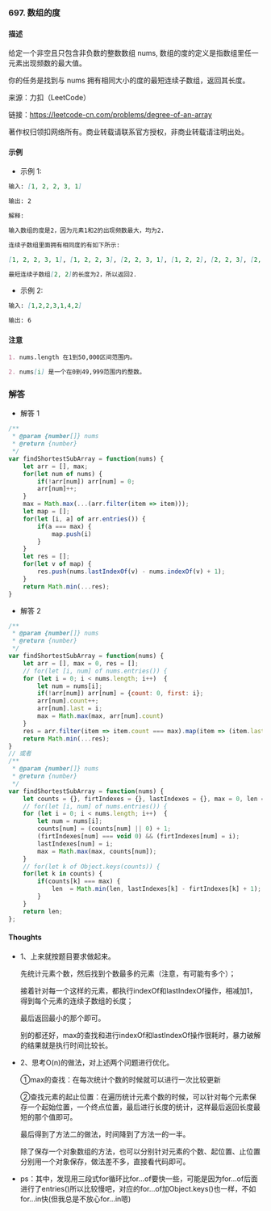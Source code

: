 ### 697. 数组的度

#### 描述

给定一个非空且只包含非负数的整数数组 nums, 数组的度的定义是指数组里任一元素出现频数的最大值。

你的任务是找到与 nums 拥有相同大小的度的最短连续子数组，返回其长度。

来源：力扣（LeetCode）

链接：https://leetcode-cn.com/problems/degree-of-an-array

著作权归领扣网络所有。商业转载请联系官方授权，非商业转载请注明出处。

#### 示例

+ 示例 1:
```md
输入: [1, 2, 2, 3, 1]

输出: 2

解释: 

输入数组的度是2，因为元素1和2的出现频数最大，均为2.

连续子数组里面拥有相同度的有如下所示:

[1, 2, 2, 3, 1], [1, 2, 2, 3], [2, 2, 3, 1], [1, 2, 2], [2, 2, 3], [2, 2]

最短连续子数组[2, 2]的长度为2，所以返回2.
```
+ 示例 2:
```md
输入: [1,2,2,3,1,4,2]

输出: 6
```


#### 注意
```md
1. nums.length 在1到50,000区间范围内。

2. nums[i] 是一个在0到49,999范围内的整数。
```

### 解答

+ 解答 1
```js
/**
 * @param {number[]} nums
 * @return {number}
 */
var findShortestSubArray = function(nums) {
    let arr = [], max;
    for(let num of nums) {
        if(!arr[num]) arr[num] = 0;
        arr[num]++;
    }
    max = Math.max(...(arr.filter(item => item)));
    let map = [];
    for(let [i, a] of arr.entries()) {
        if(a === max) {
            map.push(i)
        }
    }
    let res = [];
    for(let v of map) {
        res.push(nums.lastIndexOf(v) - nums.indexOf(v) + 1);
    }
    return Math.min(...res);
}
```

+ 解答 2
```js
/**
 * @param {number[]} nums
 * @return {number}
 */
var findShortestSubArray = function(nums) {
    let arr = [], max = 0, res = [];
    // for(let [i, num] of nums.entries()) {
    for (let i = 0; i < nums.length; i++)  {
        let num = nums[i];
        if(!arr[num]) arr[num] = {count: 0, first: i};
        arr[num].count++;
        arr[num].last = i;
        max = Math.max(max, arr[num].count)
    }
    res = arr.filter(item => item.count === max).map(item => (item.last - item.first + 1));
    return Math.min(...res);
}
// 或者
/**
 * @param {number[]} nums
 * @return {number}
 */
var findShortestSubArray = function(nums) {
    let counts = {}, firtIndexes = {}, lastIndexes = {}, max = 0, len = nums.length;
    // for(let [i, num] of nums.entries()) {
    for (let i = 0; i < nums.length; i++)  {
        let num = nums[i];
        counts[num] = (counts[num] || 0) + 1;
        (firtIndexes[num] === void 0) && (firtIndexes[num] = i);
        lastIndexes[num] = i;
        max = Math.max(max, counts[num]);
    }
    // for(let k of Object.keys(counts)) {
    for(let k in counts) {
        if(counts[k] === max) {
            len  = Math.min(len, lastIndexes[k] - firtIndexes[k] + 1);
        }
    }
    return len;
};
```

#### Thoughts

+ 1、上来就按题目要求做起来。
  
  先统计元素个数，然后找到个数最多的元素（注意，有可能有多个）；
  
  接着针对每一个这样的元素，都执行indexOf和lastIndexOf操作，相减加1，得到每个元素的连续子数组的长度；
  
  最后返回最小的那个即可。

  别的都还好，max的查找和进行indexOf和lastIndexOf操作很耗时，暴力破解的结果就是执行时间比较长。

+ 2、思考O(n)的做法，对上述两个问题进行优化。
  
  ①max的查找：在每次统计个数的时候就可以进行一次比较更新
  
  ②查找元素的起止位置：在遍历统计元素个数的时候，可以针对每个元素保存一个起始位置，一个终点位置，最后进行长度的统计，这样最后返回长度最短的那个值即可。

  最后得到了方法二的做法，时间降到了方法一的一半。

  除了保存一个对象数组的方法，也可以分别针对元素的个数、起位置、止位置分别用一个对象保存，做法差不多，直接看代码即可。

+ ps：其中，发现用三段式for循环比for…of要快一些，可能是因为for…of后面进行了entries()所以比较慢吧，对应的for…of加Object.keys()也一样，不如for…in快(但我总是不放心for…in嗯)